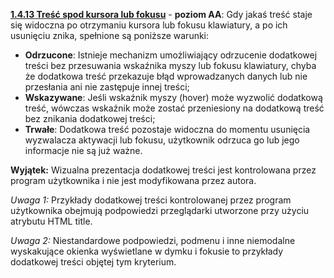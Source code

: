 [**1.4.13 Treść spod kursora lub fokusu**](https://wcag.lepszyweb.pl/#content-on-hover-or-focust) - **poziom AA**: Gdy jakaś treść staje się widoczna po otrzymaniu kursora lub fokusu klawiatury, a po ich usunięciu znika, spełnione są poniższe warunki:

  - **Odrzucone**: Istnieje mechanizm umożliwiający odrzucenie dodatkowej treści bez przesuwania wskaźnika myszy lub fokusu klawiatury, chyba że dodatkowa treść przekazuje błąd wprowadzanych danych lub nie przesłania ani nie zastępuje innej treści;
  - **Wskazywane**: Jeśli wskaźnik myszy (hover) może wyzwolić dodatkową treść, wówczas wskaźnik może zostać przeniesiony na dodatkową treść bez znikania dodatkowej treści;
  - **Trwałe**: Dodatkowa treść pozostaje widoczna do momentu usunięcia wyzwalacza aktywacji lub fokusu, użytkownik odrzuca go lub jego informacje nie są już ważne.

  **Wyjątek:** Wizualna prezentacja dodatkowej treści jest kontrolowana przez program użytkownika i nie jest modyfikowana przez autora.

  *Uwaga 1:* Przykłady dodatkowej treści kontrolowanej przez program użytkownika obejmują podpowiedzi przeglądarki utworzone przy użyciu atrybutu HTML title.

  *Uwaga 2:* Niestandardowe podpowiedzi, podmenu i inne niemodalne wyskakujące okienka wyświetlane w dymku i fokusie to przykłady dodatkowej treści objętej tym kryterium.
